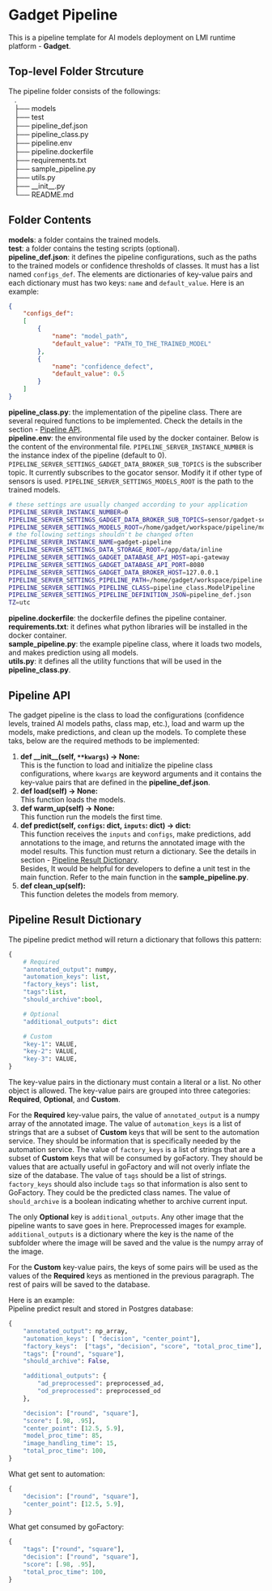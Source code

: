 # Gadget Pipeline
This is a pipeline template for AI models deployment on LMI runtime platform - **Gadget**.

## Top-level Folder Strcuture
The pipeline folder consists of the followings:  
    .  
    ├── models  
    ├── test  
    ├── pipeline_def.json  
    ├── pipeline_class.py  
    ├── pipeline.env  
    ├── pipeline.dockerfile  
    ├── requirements.txt  
    ├── sample_pipeline.py  
    ├── utils.py  
    ├── \_\_init\_\_.py  
    └── README.md  

## Folder Contents
**models**: a folder contains the trained models.  
**test**: a folder contains the testing scripts (optional).  
**pipeline_def.json**: it defines the pipeline configurations, such as the paths to the trained models or confidence thresholds of classes. It must has a list named `configs_def`. The elements are dictionaries of key-value pairs and each dictionary must has two keys: `name` and `default_value`. Here is an example:
```json
{
    "configs_def":
    [
        {
            "name": "model_path",
            "default_value": "PATH_TO_THE_TRAINED_MODEL"
        },
        {
            "name": "confidence_defect",
            "default_value": 0.5
        }
    ]
}

```
**pipeline_class.py**: the implementation of the pipeline class. There are several required functions to be implemented. Check the details in the section - [Pipeline API](#pipeline-api).  
**pipeline.env**: the environmental file used by the docker container. Below is the content of the environmental file. `PIPELINE_SERVER_INSTANCE_NUMBER` is the instance index of the pipeline (default to 0). `PIPELINE_SERVER_SETTINGS_GADGET_DATA_BROKER_SUB_TOPICS` is the subscriber topic. It currently subscribes to the gocator sensor. Modify it if other type of sensors is used. `PIPELINE_SERVER_SETTINGS_MODELS_ROOT` is the path to the trained models.
```bash
# these settings are usually changed according to your application
PIPELINE_SERVER_INSTANCE_NUMBER=0
PIPELINE_SERVER_SETTINGS_GADGET_DATA_BROKER_SUB_TOPICS=sensor/gadget-sensor-gocator/0
PIPELINE_SERVER_SETTINGS_MODELS_ROOT=/home/gadget/workspace/pipeline/models
# the following settings shouldn't be changed often
PIPELINE_SERVER_INSTANCE_NAME=gadget-pipeline
PIPELINE_SERVER_SETTINGS_DATA_STORAGE_ROOT=/app/data/inline
PIPELINE_SERVER_SETTINGS_GADGET_DATABASE_API_HOST=api-gateway
PIPELINE_SERVER_SETTINGS_GADGET_DATABASE_API_PORT=8080
PIPELINE_SERVER_SETTINGS_GADGET_DATA_BROKER_HOST=127.0.0.1
PIPELINE_SERVER_SETTINGS_PIPELINE_PATH=/home/gadget/workspace/pipeline
PIPELINE_SERVER_SETTINGS_PIPELINE_CLASS=pipeline_class.ModelPipeline
PIPELINE_SERVER_SETTINGS_PIPELINE_DEFINITION_JSON=pipeline_def.json
TZ=utc
```
**pipeline.dockerfile**: the dockerfile defines the pipeline container.   
**requirements.txt**: it defines what python libraries will be installed in the docker container.  
**sample_pipeline.py**: the example pipeline class, where it loads two models, and makes prediction using all models.  
**utils.py**: it defines all the utility functions that will be used in the **pipeline_class.py**.  


## Pipeline API
The gadget pipeline is the class to load the configurations (confidence levels, trained AI models paths, class map, etc.), load and warm up the models, make predictions, and clean up the models. 
To complete these taks, below are the required methods to be implemented:
1. **def \_\_init\_\_(self, `**kwargs`) -> None:**  
    This is the function to load and initialize the pipeline class configurations, where `kwargs` are keyword arguments and it contains the key-value pairs that are defined in the **pipeline_def.json**.
2. **def load(self) -> None:**  
    This function loads the models.
3. **def warm_up(self) -> None:**  
    This function run the models the first time.
4. **def predict(self, `configs`: dict, `inputs`: dict) -> dict:**  
    This function receives the `inputs` and `configs`, make predictions, add annotations to the image, and returns the annotated image with the model results. This function must return a dictionary. See the details in section - [Pipeline Result Dictionary](#pipeline-result-dictionary).  
    Besides, It would be helpful for developers to define a unit test in the main function. Refer to the main function in the **sample_pipeline.py**. 
5. **def clean_up(self):**  
    This function deletes the models from memory.

## Pipeline Result Dictionary
The pipeline predict method will return a dictionary that follows this pattern:  
```python
{
    # Required 
    "annotated_output": numpy,
    "automation_keys": list,
    "factory_keys": list,
    "tags":list,
    "should_archive":bool,

    # Optional
    "additional_outputs": dict

    # Custom
    "key-1": VALUE,
    "key-2": VALUE,
    "key-3": VALUE,
}
```
The key-value pairs in the dictionary must contain a literal or a list. No other object is allowed. The key-value pairs are grouped into three categories: **Required**, **Optional**, and **Custom**.

For the **Required** key-value pairs, the value of `annotated_output` is a numpy array of the annotated image. The value of `automation_keys` is a list of strings that are a subset of **Custom** keys that will be sent to the automation service. They should be information that is specifically needed by the automation service. The value of `factory_keys` is a list of strings that are a subset of **Custom** keys that will be consumed by goFactory. They should be values that are actually useful in goFactory and will not overly inflate the size of the database.  The value of `tags` should be a list of strings. `factory_keys` should also include `tags` so that information is also sent to GoFactory. They could be the predicted class names. The value of `should_archive` is a boolean indicating whether to archive current input.  

The only **Optional** key is `additional_outputs`. Any other image that the pipeline wants to save goes in here. Preprocessed images for example. `additional_outputs` is a dictionary where the key is the name of the subfolder where the image will be saved and the value is the numpy array of the image.

For the **Custom** key-value pairs, the keys of some pairs will be used as the values of the **Required** keys as mentioned in the previous paragraph. The rest of pairs will be saved to the database.  

Here is an example:  
Pipeline predict result and stored in Postgres database:
```python
{
    "annotated_output": np_array,
    "automation_keys": [ "decision", "center_point"],
    "factory_keys":  ["tags", "decision", "score", "total_proc_time"],
    "tags": ["round", "square"], 
    "should_archive": False,

    "additional_outputs": {
        "ad_preprocessed": preprocessed_ad,
        "od_preprocessed": preprocessed_od
    },

    "decision": ["round", "square"],
    "score": [.98, .95],
    "center_point": [12.5, 5.9],
    "model_proc_time": 85,
    "image_handling_time": 15,
    "total_proc_time": 100,
} 
```

What get sent to automation:
```python
{
    "decision": ["round", "square"],
    "center_point": [12.5, 5.9],
}
```


What get consumed by goFactory:
```python
{
    "tags": ["round", "square"],
    "decision": ["round", "square"],
    "score": [.98, .95],
    "total_proc_time": 100,
}
```
